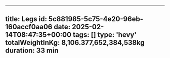---
  title: Legs
  id: 5c881985-5c75-4e20-96eb-160accf0aa06
  date: 2025-02-14T08:47:35+00:00
  tags: []
  type: 'hevy'
  totalWeightInKg: 8,106.377,652,384,538kg
  duration: 33 min
  ---
  